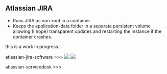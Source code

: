 Atlassian JIRA
--------------

- Runs JIRA as non-root in a container.
- Keeps the application-data folder in a separate persistent volume allowing (I hope) transparent updates and restarting the instance if the container crashes. 

this is a work in progress...

atlassian-jira-software >>> [![](https://images.microbadger.com/badges/image/tekii/atlassian-jira-software.svg)](http://microbadger.com/images/tekii/atlassian-jira-software "Get your own image badge on microbadger.com")  [![](https://images.microbadger.com/badges/version/tekii/atlassian-jira-software.svg)](http://microbadger.com/images/tekii/atlassian-jira-software "Get your own version badge on microbadger.com")

atlassian-servicedesk >>>
